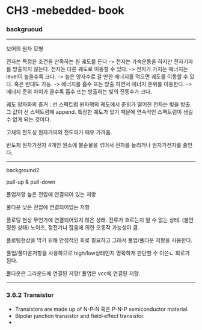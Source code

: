 # CH3 -mebedded- book

### backgruoud
---

보어의 원자 모형

전자는 특정한 조건을 만족하는 원 궤도를 돈다
-> 전자는 가속운동을 하지만 전자기파를 방출하지 않는다.
전자는 다른 궤도로 이동할 수  있다.
-> 전자가 가지는 에너지는 level이 높을수록 크다. 
-> 높은 양자수로 갈 만한 에너지를 먹으면 궤도를 이동할 수 있다. 혹은 반대도 가능.
-> 에너지를 흡수 또는 방출 하면서 에너지 준위를 이동한다.
-> 에너지 준위 차이가 클수록 흡수 또는 방출하는 빛의 진동수가 크다. 

궤도 양자화의 증거 : 선 스펙트럼
원자핵의 궤도에서 준위가 떨어진 전자는 빛을 방출. 그 값이 선 스펙트럼에 append.
특정한 궤도가 있기 때문에 연속적인 스펙트럼이 생길 수 없게 되는 것이다. 


고체의 전도성
원자가띄와 전도띄가 매우 가까움. 

반도체
원자가전자 4개인 원소에 불순물을 섞어서 전자를 늘리거나 원자가전자를 줄인다.

---

background2 

pull-up & pull-down

풀업저항
높은 전압에 연결되어 있는 저항

풀다운
낮은 전압에 연결되어있는 저항

플로팅 현상
무언가에 연결되어있지 않은 상태.
전류가 흐르는지 알 수 없는 상태. (불안정한 상태)
노이즈, 정전기나 잡음에 의한 오동작 가능성이 큼.

플로팅현상을 막기 위해 안정적인 회로 필요하고 그래서 풀업/풀다운
저항을 사용한다.

풀업/풀다운저항을 사용하므로 high/low상태인지 명확하게 판단할 수 이쓴ㄴ 회로가 된다.

풀다운은 그라운드에 연결된 저항/ 풀업은 vcc에 연결된 저항.


---
### 3.6.2 Transistor

- Transistors are made up of N-P-N 혹은 P-N-P semiconductor material.
- Bipolar junction transistor and field-effect transistor.
- 
 
